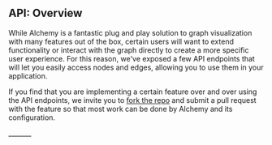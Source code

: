 

## API: Overview
<p></p>

While Alchemy is a fantastic plug and play solution to graph visualization with many features out of the box, certain users will want to extend functionality or interact with the graph directly to create a more specific user experience.  For this reason, we've exposed a few API endpoints that will let you easily access nodes and edges, allowing you to use them in your application.

If you find that you are implementing a certain feature over and over using the API endpoints, we invite you to [fork the repo](http://github.com/GraphAlchemist/Alchemy) and submit a pull request with the feature so that most work can be done by Alchemy and its configuration.

<ng-include src="'views/docs/_apiDocs/Get.html'"></ng-include>
<ng-include src="'views/docs/_apiDocs/Create.html'"></ng-include>
<ng-include src="'views/docs/_apiDocs/NodeMethods.html'"></ng-include>
<ng-include src="'views/docs/_apiDocs/EdgeMethods.html'"></ng-include>






<section class="api-doc" id="{{href}}">



</section>
_______
   
